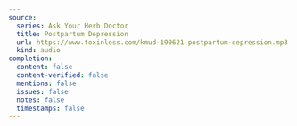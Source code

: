 ```yaml
---
source:
  series: Ask Your Herb Doctor
  title: Postpartum Depression
  url: https://www.toxinless.com/kmud-190621-postpartum-depression.mp3
  kind: audio
completion:
  content: false
  content-verified: false
  mentions: false
  issues: false
  notes: false
  timestamps: false
---
```

